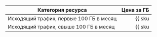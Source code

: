 | Категория ресурса | Цена за ГБ |
| --- | --: |
| Исходящий трафик, первые 100 ГБ в месяц | {{ sku|RUB|network.egress.inet|string }} |
| Исходящий трафик, свыше 100 ГБ в месяц | {{ sku|RUB|network.egress.inet|pricingRate.100|string }} |